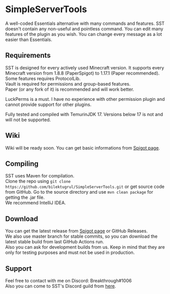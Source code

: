 # SimpleServerTools

A well-coded Essentials alternative with many commands and features. SST doesn't contain any non-useful and pointless command. You can edit many features of the plugin as you wish. You can change every message as a lot easier than Essentials.

## Requirements

SST is designed for every actively used Minecraft version. It supports every Minecraft version from 1.8.8 (PaperSpigot) to 1.17.1 (Paper recommended).  
Some features requires ProtocolLib.  
Vault is required for permissions and group-based features.  
Paper (or any fork of it) is recommended and will work better.  

LuckPerms is a must. I have no experience with other permission plugin and cannot provide support for other plugins.  

Fully tested and compiled with TemurinJDK 17. Versions below 17 is not and will not be supported.

## Wiki

Wiki will be ready soon. You can get basic informations from [Spigot page](https://www.spigotmc.org/resources/simpleservertools-1-8-8-1-16-5-completely-configurable-all-in-one.92388/).

## Compiling

SST uses Maven for compilation.  
Clone the repo using ``git clone https://github.com/bilektugrul/SimpleServerTools.git`` or get source code from GitHub.
Go to the source directory and use ``mvn clean package`` for getting the .jar file.   
We recommend IntelliJ IDEA.

## Download

You can get the latest release from [Spigot page](https://www.spigotmc.org/resources/simpleservertools-1-8-8-1-16-5-completely-configurable-all-in-one.92388/) or GitHub Releases.  
We also use master branch for stable commits, so you can download the latest stable build from last GitHub Actions run.  
Also you can ask for development builds from us. Keep in mind that they are only for testing purposes and must not be used in production.


## Support

Feel free to contact with me on Discord: Breakthrough#1006  
Also you can come to SST's Discord guild from [here](discord.gg/FzCTrKq2nE).
